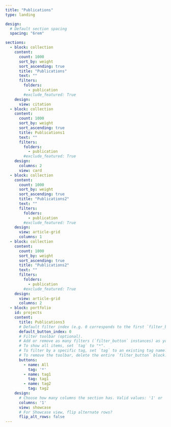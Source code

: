 ```yaml
---
title: "Publications"
type: landing

design:
  # Default section spacing
  spacing: "6rem"

sections:
  - block: collection
    content:
      count: 1000
      sort_by: weight
      sort_ascending: true
      title: "Publications"
      text: ""
      filters:
        folders:
          - publication
        #exclude_featured: True
    design:
      view: citation
  - block: collection
    content:
      count: 1000
      sort_by: weight
      sort_ascending: true
      title: Publications1
      text: ""
      filters:
        folders:
          - publication
        #exclude_featured: True
    design:
      columns: 2
      view: card
  - block: collection
    content:
      count: 1000
      sort_by: weight
      sort_ascending: true
      title: "Publications2"
      text: ""
      filters:
        folders:
          - publication
        #exclude_featured: True
    design:
      view: article-grid
      columns: 1
  - block: collection
    content:
      count: 1000
      sort_by: weight
      sort_ascending: true
      title: "Publications2"
      text: ""
      filters:
        folders:
          - publication
        #exclude_featured: True
    design:
      view: article-grid
      columns: 2
  - block: portfolio
    id: projects
    content:
      title: Publications3
      # Default filter index (e.g. 0 corresponds to the first `filter_button` instance below).
      default_button_index: 0
      # Filter toolbar (optional).
      # Add or remove as many filters (`filter_button` instances) as you like.
      # To show all items, set `tag` to "*".
      # To filter by a specific tag, set `tag` to an existing tag name.
      # To remove the toolbar, delete the entire `filter_button` block.
      buttons:
        - name: All
          tag: '*'
        - name: tag1
          tag: tag1
        - name: tag2
          tag: tag2
    design:
      # Choose how many columns the section has. Valid values: '1' or '2'.
      columns: '1'
      view: showcase
      # For Showcase view, flip alternate rows?
      flip_alt_rows: false
---
```

